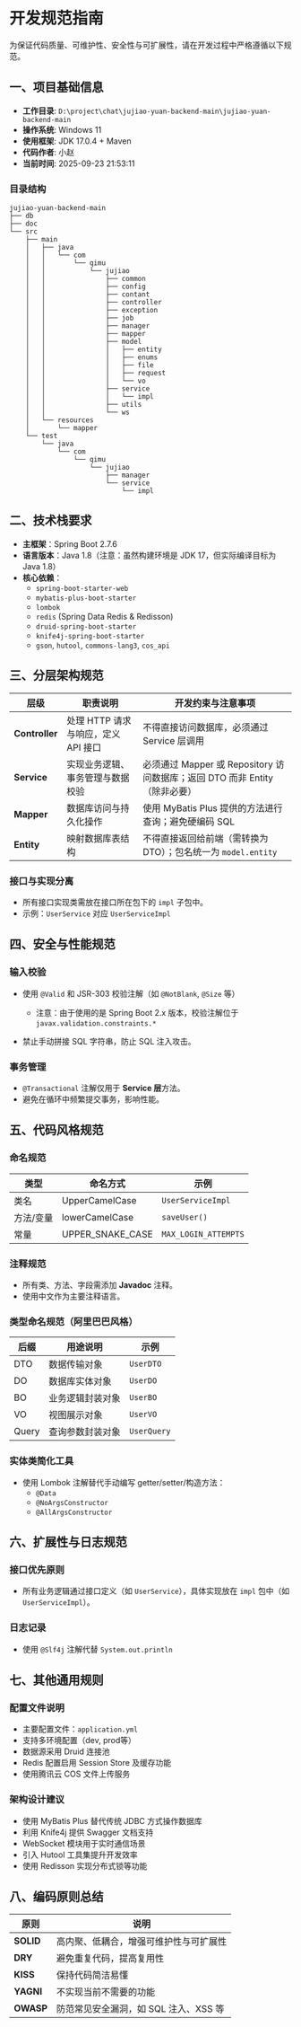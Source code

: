 
# 开发规范指南

为保证代码质量、可维护性、安全性与可扩展性，请在开发过程中严格遵循以下规范。

## 一、项目基础信息

- **工作目录**: `D:\project\chat\jujiao-yuan-backend-main\jujiao-yuan-backend-main`
- **操作系统**: Windows 11
- **使用框架**: JDK 17.0.4 + Maven
- **代码作者**: 小赵
- **当前时间**: 2025-09-23 21:53:11

### 目录结构

```
jujiao-yuan-backend-main
├── db
├── doc
└── src
    ├── main
    │   ├── java
    │   │   └── com
    │   │       └── qimu
    │   │           └── jujiao
    │   │               ├── common
    │   │               ├── config
    │   │               ├── contant
    │   │               ├── controller
    │   │               ├── exception
    │   │               ├── job
    │   │               ├── manager
    │   │               ├── mapper
    │   │               ├── model
    │   │               │   ├── entity
    │   │               │   ├── enums
    │   │               │   ├── file
    │   │               │   ├── request
    │   │               │   └── vo
    │   │               ├── service
    │   │               │   └── impl
    │   │               ├── utils
    │   │               └── ws
    │   └── resources
    │       └── mapper
    └── test
        └── java
            └── com
                └── qimu
                    └── jujiao
                        ├── manager
                        └── service
                            └── impl
```

## 二、技术栈要求

- **主框架**：Spring Boot 2.7.6
- **语言版本**：Java 1.8（注意：虽然构建环境是 JDK 17，但实际编译目标为 Java 1.8）
- **核心依赖**：
  - `spring-boot-starter-web`
  - `mybatis-plus-boot-starter`
  - `lombok`
  - `redis` (Spring Data Redis & Redisson)
  - `druid-spring-boot-starter`
  - `knife4j-spring-boot-starter`
  - `gson`, `hutool`, `commons-lang3`, `cos_api`

## 三、分层架构规范

| 层级        | 职责说明                         | 开发约束与注意事项                                               |
|-------------|----------------------------------|----------------------------------------------------------------|
| **Controller** | 处理 HTTP 请求与响应，定义 API 接口 | 不得直接访问数据库，必须通过 Service 层调用                  |
| **Service**    | 实现业务逻辑、事务管理与数据校验   | 必须通过 Mapper 或 Repository 访问数据库；返回 DTO 而非 Entity（除非必要） |
| **Mapper**     | 数据库访问与持久化操作             | 使用 MyBatis Plus 提供的方法进行查询；避免硬编码 SQL         |
| **Entity**     | 映射数据库表结构                   | 不得直接返回给前端（需转换为 DTO）；包名统一为 `model.entity` |

### 接口与实现分离

- 所有接口实现类需放在接口所在包下的 `impl` 子包中。
- 示例：`UserService` 对应 `UserServiceImpl`

## 四、安全与性能规范

### 输入校验

- 使用 `@Valid` 和 JSR-303 校验注解（如 `@NotBlank`, `@Size` 等）
  - 注意：由于使用的是 Spring Boot 2.x 版本，校验注解位于 `javax.validation.constraints.*`

- 禁止手动拼接 SQL 字符串，防止 SQL 注入攻击。

### 事务管理

- `@Transactional` 注解仅用于 **Service 层**方法。
- 避免在循环中频繁提交事务，影响性能。

## 五、代码风格规范

### 命名规范

| 类型       | 命名方式             | 示例                  |
|------------|----------------------|-----------------------|
| 类名       | UpperCamelCase       | `UserServiceImpl`     |
| 方法/变量  | lowerCamelCase       | `saveUser()`          |
| 常量       | UPPER_SNAKE_CASE     | `MAX_LOGIN_ATTEMPTS`  |

### 注释规范

- 所有类、方法、字段需添加 **Javadoc** 注释。
- 使用中文作为主要注释语言。

### 类型命名规范（阿里巴巴风格）

| 后缀 | 用途说明                     | 示例         |
|------|------------------------------|--------------|
| DTO  | 数据传输对象                 | `UserDTO`    |
| DO   | 数据库实体对象               | `UserDO`     |
| BO   | 业务逻辑封装对象             | `UserBO`     |
| VO   | 视图展示对象                 | `UserVO`     |
| Query| 查询参数封装对象             | `UserQuery`  |

### 实体类简化工具

- 使用 Lombok 注解替代手动编写 getter/setter/构造方法：
  - `@Data`
  - `@NoArgsConstructor`
  - `@AllArgsConstructor`

## 六、扩展性与日志规范

### 接口优先原则

- 所有业务逻辑通过接口定义（如 `UserService`），具体实现放在 `impl` 包中（如 `UserServiceImpl`）。

### 日志记录

- 使用 `@Slf4j` 注解代替 `System.out.println`

## 七、其他通用规则

### 配置文件说明

- 主要配置文件：`application.yml`
- 支持多环境配置（dev, prod等）
- 数据源采用 Druid 连接池
- Redis 配置启用 Session Store 及缓存功能
- 使用腾讯云 COS 文件上传服务

### 架构设计建议

- 使用 MyBatis Plus 替代传统 JDBC 方式操作数据库
- 利用 Knife4j 提供 Swagger 文档支持
- WebSocket 模块用于实时通信场景
- 引入 Hutool 工具集提升开发效率
- 使用 Redisson 实现分布式锁等功能

## 八、编码原则总结

| 原则       | 说明                                       |
|------------|--------------------------------------------|
| **SOLID**  | 高内聚、低耦合，增强可维护性与可扩展性     |
| **DRY**    | 避免重复代码，提高复用性                   |
| **KISS**   | 保持代码简洁易懂                           |
| **YAGNI**  | 不实现当前不需要的功能                     |
| **OWASP**  | 防范常见安全漏洞，如 SQL 注入、XSS 等      |
